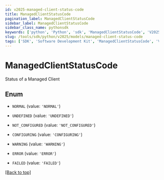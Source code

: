 ```yaml
---
id: v2025-managed-client-status-code
title: ManagedClientStatusCode
pagination_label: ManagedClientStatusCode
sidebar_label: ManagedClientStatusCode
sidebar_class_name: pythonsdk
keywords: ['python', 'Python', 'sdk', 'ManagedClientStatusCode', 'V2025ManagedClientStatusCode'] 
slug: /tools/sdk/python/v2025/models/managed-client-status-code
tags: ['SDK', 'Software Development Kit', 'ManagedClientStatusCode', 'V2025ManagedClientStatusCode']
---
```


# ManagedClientStatusCode

Status of a Managed Client

## Enum

* `NORMAL` (value: `'NORMAL'`)

* `UNDEFINED` (value: `'UNDEFINED'`)

* `NOT_CONFIGURED` (value: `'NOT_CONFIGURED'`)

* `CONFIGURING` (value: `'CONFIGURING'`)

* `WARNING` (value: `'WARNING'`)

* `ERROR` (value: `'ERROR'`)

* `FAILED` (value: `'FAILED'`)

[[Back to top]](#) 

